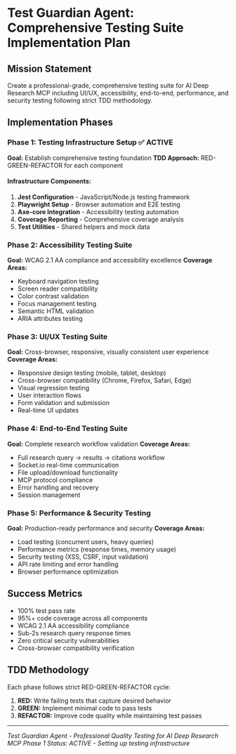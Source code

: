 # Test Guardian Agent: Comprehensive Testing Suite Implementation Plan

## Mission Statement
Create a professional-grade, comprehensive testing suite for AI Deep Research MCP including UI/UX, accessibility, end-to-end, performance, and security testing following strict TDD methodology.

## Implementation Phases

### Phase 1: Testing Infrastructure Setup ✅ ACTIVE
**Goal:** Establish comprehensive testing foundation
**TDD Approach:** RED-GREEN-REFACTOR for each component

#### Infrastructure Components:
1. **Jest Configuration** - JavaScript/Node.js testing framework
2. **Playwright Setup** - Browser automation and E2E testing
3. **Axe-core Integration** - Accessibility testing automation
4. **Coverage Reporting** - Comprehensive coverage analysis
5. **Test Utilities** - Shared helpers and mock data

### Phase 2: Accessibility Testing Suite 
**Goal:** WCAG 2.1 AA compliance and accessibility excellence
**Coverage Areas:**
- Keyboard navigation testing
- Screen reader compatibility
- Color contrast validation
- Focus management testing
- Semantic HTML validation
- ARIA attributes testing

### Phase 3: UI/UX Testing Suite
**Goal:** Cross-browser, responsive, visually consistent user experience
**Coverage Areas:**
- Responsive design testing (mobile, tablet, desktop)
- Cross-browser compatibility (Chrome, Firefox, Safari, Edge)
- Visual regression testing
- User interaction flows
- Form validation and submission
- Real-time UI updates

### Phase 4: End-to-End Testing Suite
**Goal:** Complete research workflow validation
**Coverage Areas:**
- Full research query → results → citations workflow
- Socket.io real-time communication
- File upload/download functionality
- MCP protocol compliance
- Error handling and recovery
- Session management

### Phase 5: Performance & Security Testing
**Goal:** Production-ready performance and security
**Coverage Areas:**
- Load testing (concurrent users, heavy queries)
- Performance metrics (response times, memory usage)
- Security testing (XSS, CSRF, input validation)
- API rate limiting and error handling
- Browser performance optimization

## Success Metrics
- 100% test pass rate
- 95%+ code coverage across all components
- WCAG 2.1 AA accessibility compliance
- Sub-2s research query response times
- Zero critical security vulnerabilities
- Cross-browser compatibility verification

## TDD Methodology
Each phase follows strict RED-GREEN-REFACTOR cycle:
1. **RED:** Write failing tests that capture desired behavior
2. **GREEN:** Implement minimal code to pass tests
3. **REFACTOR:** Improve code quality while maintaining test passes

---
*Test Guardian Agent - Professional Quality Testing for AI Deep Research MCP*
*Phase 1 Status: ACTIVE - Setting up testing infrastructure*
